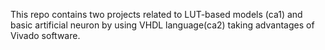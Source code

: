 This repo contains two projects related to LUT-based models (ca1) and basic artificial neuron by using VHDL language(ca2) taking advantages of Vivado software.
